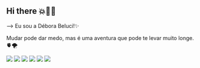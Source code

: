 ## Hi there 💥🎀🥂
-->
Eu sou a Débora Beluci!✨

Mudar pode dar medo, mas é uma aventura que pode te levar muito longe.🫀🌪️

![](https://media1.tenor.com/m/5BYK-WS0__gAAAAd/cool-fun.gif)
![](https://media1.tenor.com/m/G9qmH_P1nbsAAAAd/angry-angry-cat.gif)
![](https://media1.tenor.com/m/YlzguFNE7PoAAAAd/patolino-cal%C3%A7a-de-shopping-patolino.gif)
![](https://media1.tenor.com/m/6XiBdWGG5ykAAAAd/bugs-bunny-yawn.gif)
![](https://media1.tenor.com/m/_gZv4Tps-g0AAAAC/salem-the-cat-malvado.gif)
![](https://media1.tenor.com/m/TisohK2ux3UAAAAd/cat-dancing.gif)
